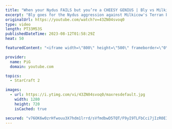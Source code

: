 ```yaml
---
title: "When your Nydus FAILS but you’re a CHEESY GENIUS | Bly vs Milkicow - StarCraft 2"
excerpt: "Bly goes for the Nydus aggression against Milkicow's Terran but it gets spotted. Not to worry for Bly has other StarCraft 2 cheese tricks up his Zerg sleeve. -- 🐷 Second Channel for Learning StarCraft 2: https://www.youtube.com/c/PiGRandom 🐷 Third Channel for daily Pro Casts: https://www.youtube.com/c/PiGCasts"
originalUrl: https://youtube.com/watch?v=43ZN04svoq0
type: video
length: PT33M53S
publishedDateTime: 2023-08-12T01:58:29Z
heat: 50

featuredContent: "<iframe width=\"800\" height=\"500\" frameborder=\"0\" src=\"https://www.youtube.com/embed/43ZN04svoq0\" allow=\"accelerometer; autoplay; encrypted-media; gyroscope; picture-in-picture\" allowfullscreen></iframe>"

provider:
  name: PiG
  domain: youtube.com

topics:
  - StarCraft 2

images:
  - url: https://i.ytimg.com/vi/43ZN04svoq0/maxresdefault.jpg
    width: 1280
    height: 720
    isCached: true

secured: "v76OK6w0zrHfwouu3X7hdm1lrrd/sVfmdbwD5TQT/F9yI9TLFbCci7jIzR0EImA05WiFbcB4cQtKaBxyRZy07BDBgVvdJeqayJWjW9wQ9CDsdMkHfUfP0733cNUxcNL0EWbwhcTMakrPMESKxOwDwY8eBh55MYyHLvuWezp0awpjg9WnifqgaGxUQbcKBROICR0UWK6pFRWSkvV1vZoqV9PkkpZpJrA9c1KgMDwA9q2eHsuTZWvsheXKjnUAmy/XNqaTBTEeiX+J0DeOuRMrCuQIicwDW1EGHyuYF+LuROJ4fPUQ+RLSXQRcwpWpDdH6aBlPwU2izWUcTqhwpdpnWSp//y8FIgvgib/GIpW3SUYhGd4Q75Ws18yAQfdajOr+vnpNO4GZcwqP+UIZANGznZApuic8rzuBUNpHZXtLEjs=;pb7/uMxaLx/yVsFw3pej5w=="
---
```



